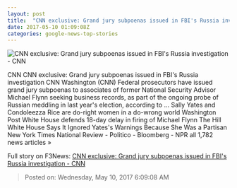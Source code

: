 ```yaml
---
layout: post
title:  "CNN exclusive: Grand jury subpoenas issued in FBI's Russia investigation - CNN"
date: 2017-05-10 01:09:08Z
categories: google-news-top-stories
---
```


![CNN exclusive: Grand jury subpoenas issued in FBI's Russia investigation - CNN](http://i2.cdn.cnn.com/cnnnext/dam/assets/170427171032-michael-flynn-0210-super-tease.jpg)

CNN CNN exclusive: Grand jury subpoenas issued in FBI's Russia investigation CNN Washington (CNN) Federal prosecutors have issued grand jury subpoenas to associates of former National Security Advisor Michael Flynn seeking business records, as part of the ongoing probe of Russian meddling in last year's election, according to ... Sally Yates and Condoleezza Rice are do-right women in a do-wrong world Washington Post White House defends 18-day delay in firing of Michael Flynn The Hill White House Says It Ignored Yates's Warnings Because She Was a Partisan New York Times National Review - Politico - Bloomberg - NPR all 1,782 news articles »


Full story on F3News: [CNN exclusive: Grand jury subpoenas issued in FBI's Russia investigation - CNN](http://www.f3nws.com/n/HUmgKF)

> Posted on: Wednesday, May 10, 2017 6:09:08 AM
